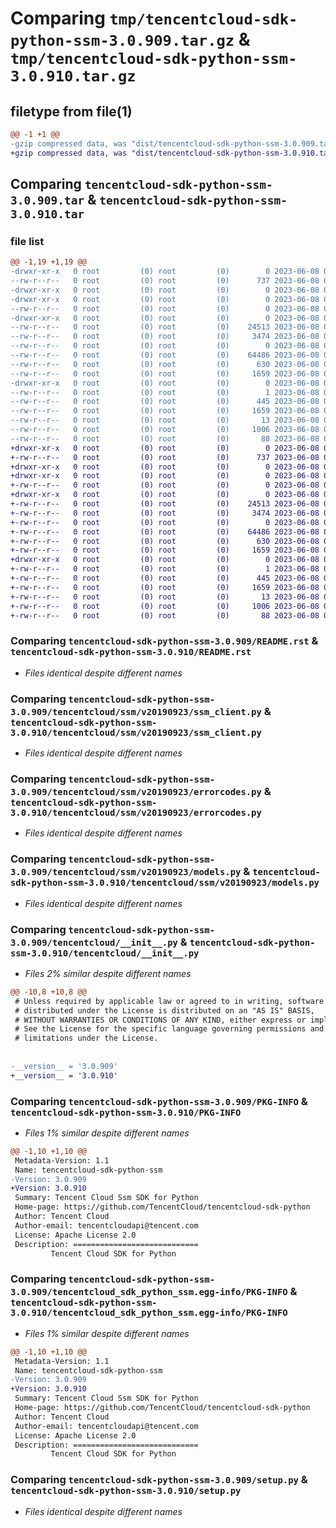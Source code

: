 # Comparing `tmp/tencentcloud-sdk-python-ssm-3.0.909.tar.gz` & `tmp/tencentcloud-sdk-python-ssm-3.0.910.tar.gz`

## filetype from file(1)

```diff
@@ -1 +1 @@
-gzip compressed data, was "dist/tencentcloud-sdk-python-ssm-3.0.909.tar", last modified: Thu Jun  8 00:32:43 2023, max compression
+gzip compressed data, was "dist/tencentcloud-sdk-python-ssm-3.0.910.tar", last modified: Thu Jun  8 09:18:55 2023, max compression
```

## Comparing `tencentcloud-sdk-python-ssm-3.0.909.tar` & `tencentcloud-sdk-python-ssm-3.0.910.tar`

### file list

```diff
@@ -1,19 +1,19 @@
-drwxr-xr-x   0 root         (0) root         (0)        0 2023-06-08 00:32:43.000000 tencentcloud-sdk-python-ssm-3.0.909/
--rw-r--r--   0 root         (0) root         (0)      737 2023-06-08 00:32:43.000000 tencentcloud-sdk-python-ssm-3.0.909/README.rst
-drwxr-xr-x   0 root         (0) root         (0)        0 2023-06-08 00:32:43.000000 tencentcloud-sdk-python-ssm-3.0.909/tencentcloud/
-drwxr-xr-x   0 root         (0) root         (0)        0 2023-06-08 00:32:43.000000 tencentcloud-sdk-python-ssm-3.0.909/tencentcloud/ssm/
--rw-r--r--   0 root         (0) root         (0)        0 2023-06-08 00:32:43.000000 tencentcloud-sdk-python-ssm-3.0.909/tencentcloud/ssm/__init__.py
-drwxr-xr-x   0 root         (0) root         (0)        0 2023-06-08 00:32:43.000000 tencentcloud-sdk-python-ssm-3.0.909/tencentcloud/ssm/v20190923/
--rw-r--r--   0 root         (0) root         (0)    24513 2023-06-08 00:32:43.000000 tencentcloud-sdk-python-ssm-3.0.909/tencentcloud/ssm/v20190923/ssm_client.py
--rw-r--r--   0 root         (0) root         (0)     3474 2023-06-08 00:32:43.000000 tencentcloud-sdk-python-ssm-3.0.909/tencentcloud/ssm/v20190923/errorcodes.py
--rw-r--r--   0 root         (0) root         (0)        0 2023-06-08 00:32:43.000000 tencentcloud-sdk-python-ssm-3.0.909/tencentcloud/ssm/v20190923/__init__.py
--rw-r--r--   0 root         (0) root         (0)    64486 2023-06-08 00:32:43.000000 tencentcloud-sdk-python-ssm-3.0.909/tencentcloud/ssm/v20190923/models.py
--rw-r--r--   0 root         (0) root         (0)      630 2023-06-08 00:32:43.000000 tencentcloud-sdk-python-ssm-3.0.909/tencentcloud/__init__.py
--rw-r--r--   0 root         (0) root         (0)     1659 2023-06-08 00:32:43.000000 tencentcloud-sdk-python-ssm-3.0.909/PKG-INFO
-drwxr-xr-x   0 root         (0) root         (0)        0 2023-06-08 00:32:43.000000 tencentcloud-sdk-python-ssm-3.0.909/tencentcloud_sdk_python_ssm.egg-info/
--rw-r--r--   0 root         (0) root         (0)        1 2023-06-08 00:32:43.000000 tencentcloud-sdk-python-ssm-3.0.909/tencentcloud_sdk_python_ssm.egg-info/dependency_links.txt
--rw-r--r--   0 root         (0) root         (0)      445 2023-06-08 00:32:43.000000 tencentcloud-sdk-python-ssm-3.0.909/tencentcloud_sdk_python_ssm.egg-info/SOURCES.txt
--rw-r--r--   0 root         (0) root         (0)     1659 2023-06-08 00:32:43.000000 tencentcloud-sdk-python-ssm-3.0.909/tencentcloud_sdk_python_ssm.egg-info/PKG-INFO
--rw-r--r--   0 root         (0) root         (0)       13 2023-06-08 00:32:43.000000 tencentcloud-sdk-python-ssm-3.0.909/tencentcloud_sdk_python_ssm.egg-info/top_level.txt
--rw-r--r--   0 root         (0) root         (0)     1006 2023-06-08 00:32:43.000000 tencentcloud-sdk-python-ssm-3.0.909/setup.py
--rw-r--r--   0 root         (0) root         (0)       88 2023-06-08 00:32:43.000000 tencentcloud-sdk-python-ssm-3.0.909/setup.cfg
+drwxr-xr-x   0 root         (0) root         (0)        0 2023-06-08 09:18:55.000000 tencentcloud-sdk-python-ssm-3.0.910/
+-rw-r--r--   0 root         (0) root         (0)      737 2023-06-08 09:18:55.000000 tencentcloud-sdk-python-ssm-3.0.910/README.rst
+drwxr-xr-x   0 root         (0) root         (0)        0 2023-06-08 09:18:55.000000 tencentcloud-sdk-python-ssm-3.0.910/tencentcloud/
+drwxr-xr-x   0 root         (0) root         (0)        0 2023-06-08 09:18:55.000000 tencentcloud-sdk-python-ssm-3.0.910/tencentcloud/ssm/
+-rw-r--r--   0 root         (0) root         (0)        0 2023-06-08 09:18:55.000000 tencentcloud-sdk-python-ssm-3.0.910/tencentcloud/ssm/__init__.py
+drwxr-xr-x   0 root         (0) root         (0)        0 2023-06-08 09:18:55.000000 tencentcloud-sdk-python-ssm-3.0.910/tencentcloud/ssm/v20190923/
+-rw-r--r--   0 root         (0) root         (0)    24513 2023-06-08 09:18:55.000000 tencentcloud-sdk-python-ssm-3.0.910/tencentcloud/ssm/v20190923/ssm_client.py
+-rw-r--r--   0 root         (0) root         (0)     3474 2023-06-08 09:18:55.000000 tencentcloud-sdk-python-ssm-3.0.910/tencentcloud/ssm/v20190923/errorcodes.py
+-rw-r--r--   0 root         (0) root         (0)        0 2023-06-08 09:18:55.000000 tencentcloud-sdk-python-ssm-3.0.910/tencentcloud/ssm/v20190923/__init__.py
+-rw-r--r--   0 root         (0) root         (0)    64486 2023-06-08 09:18:55.000000 tencentcloud-sdk-python-ssm-3.0.910/tencentcloud/ssm/v20190923/models.py
+-rw-r--r--   0 root         (0) root         (0)      630 2023-06-08 09:18:55.000000 tencentcloud-sdk-python-ssm-3.0.910/tencentcloud/__init__.py
+-rw-r--r--   0 root         (0) root         (0)     1659 2023-06-08 09:18:55.000000 tencentcloud-sdk-python-ssm-3.0.910/PKG-INFO
+drwxr-xr-x   0 root         (0) root         (0)        0 2023-06-08 09:18:55.000000 tencentcloud-sdk-python-ssm-3.0.910/tencentcloud_sdk_python_ssm.egg-info/
+-rw-r--r--   0 root         (0) root         (0)        1 2023-06-08 09:18:55.000000 tencentcloud-sdk-python-ssm-3.0.910/tencentcloud_sdk_python_ssm.egg-info/dependency_links.txt
+-rw-r--r--   0 root         (0) root         (0)      445 2023-06-08 09:18:55.000000 tencentcloud-sdk-python-ssm-3.0.910/tencentcloud_sdk_python_ssm.egg-info/SOURCES.txt
+-rw-r--r--   0 root         (0) root         (0)     1659 2023-06-08 09:18:55.000000 tencentcloud-sdk-python-ssm-3.0.910/tencentcloud_sdk_python_ssm.egg-info/PKG-INFO
+-rw-r--r--   0 root         (0) root         (0)       13 2023-06-08 09:18:55.000000 tencentcloud-sdk-python-ssm-3.0.910/tencentcloud_sdk_python_ssm.egg-info/top_level.txt
+-rw-r--r--   0 root         (0) root         (0)     1006 2023-06-08 09:18:55.000000 tencentcloud-sdk-python-ssm-3.0.910/setup.py
+-rw-r--r--   0 root         (0) root         (0)       88 2023-06-08 09:18:55.000000 tencentcloud-sdk-python-ssm-3.0.910/setup.cfg
```

### Comparing `tencentcloud-sdk-python-ssm-3.0.909/README.rst` & `tencentcloud-sdk-python-ssm-3.0.910/README.rst`

 * *Files identical despite different names*

### Comparing `tencentcloud-sdk-python-ssm-3.0.909/tencentcloud/ssm/v20190923/ssm_client.py` & `tencentcloud-sdk-python-ssm-3.0.910/tencentcloud/ssm/v20190923/ssm_client.py`

 * *Files identical despite different names*

### Comparing `tencentcloud-sdk-python-ssm-3.0.909/tencentcloud/ssm/v20190923/errorcodes.py` & `tencentcloud-sdk-python-ssm-3.0.910/tencentcloud/ssm/v20190923/errorcodes.py`

 * *Files identical despite different names*

### Comparing `tencentcloud-sdk-python-ssm-3.0.909/tencentcloud/ssm/v20190923/models.py` & `tencentcloud-sdk-python-ssm-3.0.910/tencentcloud/ssm/v20190923/models.py`

 * *Files identical despite different names*

### Comparing `tencentcloud-sdk-python-ssm-3.0.909/tencentcloud/__init__.py` & `tencentcloud-sdk-python-ssm-3.0.910/tencentcloud/__init__.py`

 * *Files 2% similar despite different names*

```diff
@@ -10,8 +10,8 @@
 # Unless required by applicable law or agreed to in writing, software
 # distributed under the License is distributed on an "AS IS" BASIS,
 # WITHOUT WARRANTIES OR CONDITIONS OF ANY KIND, either express or implied.
 # See the License for the specific language governing permissions and
 # limitations under the License.
 
 
-__version__ = '3.0.909'
+__version__ = '3.0.910'
```

### Comparing `tencentcloud-sdk-python-ssm-3.0.909/PKG-INFO` & `tencentcloud-sdk-python-ssm-3.0.910/PKG-INFO`

 * *Files 1% similar despite different names*

```diff
@@ -1,10 +1,10 @@
 Metadata-Version: 1.1
 Name: tencentcloud-sdk-python-ssm
-Version: 3.0.909
+Version: 3.0.910
 Summary: Tencent Cloud Ssm SDK for Python
 Home-page: https://github.com/TencentCloud/tencentcloud-sdk-python
 Author: Tencent Cloud
 Author-email: tencentcloudapi@tencent.com
 License: Apache License 2.0
 Description: ============================
         Tencent Cloud SDK for Python
```

### Comparing `tencentcloud-sdk-python-ssm-3.0.909/tencentcloud_sdk_python_ssm.egg-info/PKG-INFO` & `tencentcloud-sdk-python-ssm-3.0.910/tencentcloud_sdk_python_ssm.egg-info/PKG-INFO`

 * *Files 1% similar despite different names*

```diff
@@ -1,10 +1,10 @@
 Metadata-Version: 1.1
 Name: tencentcloud-sdk-python-ssm
-Version: 3.0.909
+Version: 3.0.910
 Summary: Tencent Cloud Ssm SDK for Python
 Home-page: https://github.com/TencentCloud/tencentcloud-sdk-python
 Author: Tencent Cloud
 Author-email: tencentcloudapi@tencent.com
 License: Apache License 2.0
 Description: ============================
         Tencent Cloud SDK for Python
```

### Comparing `tencentcloud-sdk-python-ssm-3.0.909/setup.py` & `tencentcloud-sdk-python-ssm-3.0.910/setup.py`

 * *Files identical despite different names*


